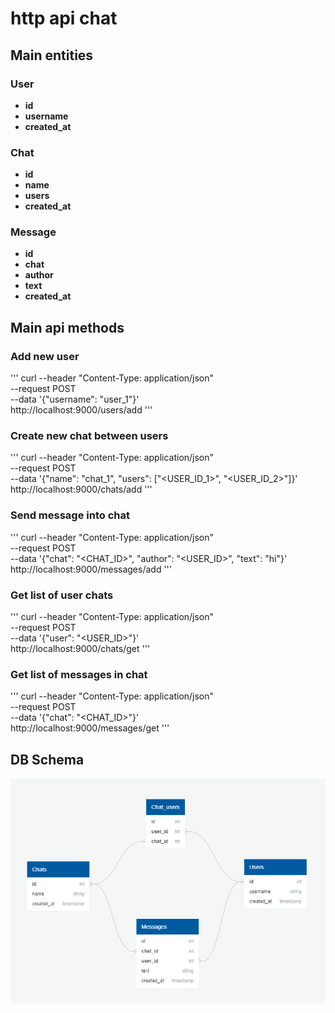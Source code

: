 # http api chat

## Main entities

### User

* **id**
* **username**
* **created_at**

### Chat

* **id**
* **name**
* **users**
* **created_at**

### Message

* **id**
* **chat**
* **author**
* **text**
* **created_at**

## Main api methods

### Add new user

'''
curl --header "Content-Type: application/json" \
  --request POST \
  --data '{"username": "user_1"}' \
  http://localhost:9000/users/add
'''

### Create new chat between users

'''
curl --header "Content-Type: application/json" \
  --request POST \
  --data '{"name": "chat_1", "users": ["<USER_ID_1>", "<USER_ID_2>"]}' \
  http://localhost:9000/chats/add
'''

### Send message into chat

'''
curl --header "Content-Type: application/json" \
  --request POST \
  --data '{"chat": "<CHAT_ID>", "author": "<USER_ID>", "text": "hi"}' \
  http://localhost:9000/messages/add
'''

### Get list of user chats

'''
curl --header "Content-Type: application/json" \
  --request POST \
  --data '{"user": "<USER_ID>"}' \
  http://localhost:9000/chats/get
'''

### Get list of messages in chat

'''
curl --header "Content-Type: application/json" \
  --request POST \
  --data '{"chat": "<CHAT_ID>"}' \
  http://localhost:9000/messages/get
'''


## DB Schema

![alt text](dbschema.png)